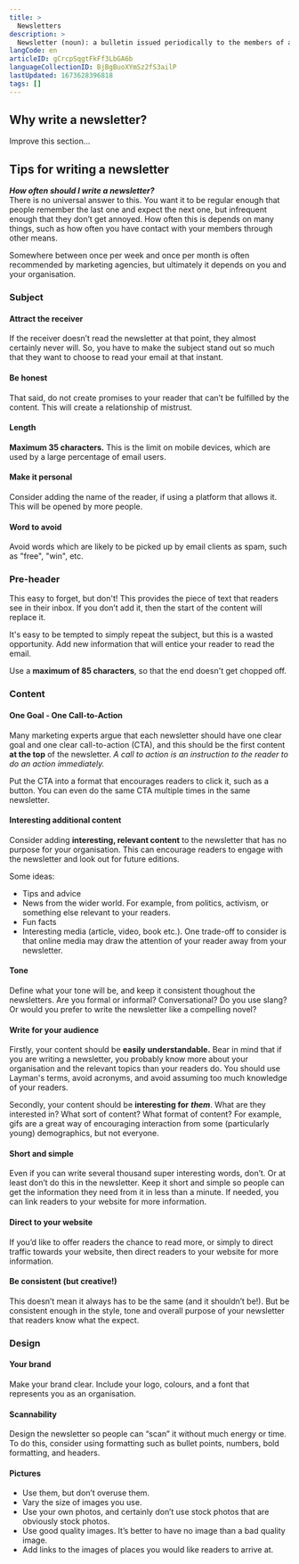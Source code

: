 ```yaml
---
title: >
  Newsletters
description: >
  Newsletter (noun): a bulletin issued periodically to the members of a society or other organisation.
langCode: en
articleID: gCrcpSqgtFkFf3LbGA6b
languageCollectionID: BjBgBuoXYmSz2fS3ailP
lastUpdated: 1673628396818
tags: []
---
```


## Why write a newsletter?

Improve this section…

## Tips for writing a newsletter

_**How often should I write a newsletter?**_  
There is no universal answer to this. You want it to be regular enough that people remember the last one and expect the next one, but infrequent enough that they don’t get annoyed. How often this is depends on many things, such as how often you have contact with your members through other means.

Somewhere between once per week and once per month is often recommended by marketing agencies, but ultimately it depends on you and your organisation.

### Subject

#### Attract the receiver

If the receiver doesn’t read the newsletter at that point, they almost certainly never will. So, you have to make the subject stand out so much that they want to choose to read your email at that instant.

#### Be honest

That said, do not create promises to your reader that can’t be fulfilled by the content. This will create a relationship of mistrust.

#### Length

**Maximum 35 characters.** This is the limit on mobile devices, which are used by a large percentage of email users.

#### Make it personal

Consider adding the name of the reader, if using a platform that allows it. This will be opened by more people.

#### Word to avoid

Avoid words which are likely to be picked up by email clients as spam, such as "free", "win", etc.

### Pre-header

This easy to forget, but don't! This provides the piece of text that readers see in their inbox. If you don’t add it, then the start of the content will replace it.

It's easy to be tempted to simply repeat the subject, but this is a wasted opportunity. Add new information that will entice your reader to read the email.

Use a **maximum of 85 characters**, so that the end doesn't get chopped off.

### Content

#### One Goal - One Call-to-Action

Many marketing experts argue that each newsletter should have one clear goal and one clear call-to-action (CTA), and this should be the first content **at the top** of the newsletter. _A call to action is an instruction to the reader to do an action immediately._

Put the CTA into a format that encourages readers to click it, such as a button. You can even do the same CTA multiple times in the same newsletter.

#### Interesting additional content

Consider adding **interesting, relevant content** to the newsletter that has no purpose for your organisation. This can encourage readers to engage with the newsletter and look out for future editions.

Some ideas:

-   Tips and advice
-   News from the wider world. For example, from politics, activism, or something else relevant to your readers.
-   Fun facts
-   Interesting media (article, video, book etc.). One trade-off to consider is that online media may draw the attention of your reader away from your newsletter.

#### Tone

Define what your tone will be, and keep it consistent thoughout the newsletters. Are you formal or informal? Conversational? Do you use slang? Or would you prefer to write the newsletter like a compelling novel?

#### Write for your audience

Firstly, your content should be **easily** **understandable.** Bear in mind that if you are writing a newsletter, you probably know more about your organisation and the relevant topics than your readers do. You should use Layman's terms, avoid acronyms, and avoid assuming too much knowledge of your readers.

Secondly, your content should be **interesting for** _**them**_. What are they interested in? What sort of content? What format of content? For example, gifs are a great way of encouraging interaction from some (particularly young) demographics, but not everyone.

#### Short and simple

Even if you can write several thousand super interesting words, don’t. Or at least don’t do this in the newsletter. Keep it short and simple so people can get the information they need from it in less than a minute. If needed, you can link readers to your website for more information.

#### Direct to your website

If you’d like to offer readers the chance to read more, or simply to direct traffic towards your website, then direct readers to your website for more information.

#### Be consistent (but creative!)

This doesn’t mean it always has to be the same (and it shouldn’t be!). But be consistent enough in the style, tone and overall purpose of your newsletter that readers know what the expect.

### Design

#### Your brand

Make your brand clear. Include your logo, colours, and a font that represents you as an organisation.

#### Scannability

Design the newsletter so people can “scan” it without much energy or time. To do this, consider using formatting such as bullet points, numbers, bold formatting, and headers.

#### Pictures

-   Use them, but don’t overuse them.
-   Vary the size of images you use.
-   Use your own photos, and certainly don’t use stock photos that are obviously stock photos.
-   Use good quality images. It’s better to have no image than a bad quality image.
-   Add links to the images of places you would like readers to arrive at.
